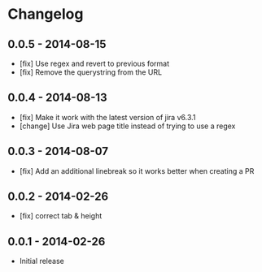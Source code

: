 # Changelog

## 0.0.5 - 2014-08-15

- [fix] Use regex and revert to previous format
- [fix] Remove the querystring from the URL

## 0.0.4 - 2014-08-13

- [fix] Make it work with the latest version of jira v6.3.1
- [change] Use Jira web page title instead of trying to use a regex

## 0.0.3 - 2014-08-07

- [fix] Add an additional linebreak so it works better when creating a PR

## 0.0.2 - 2014-02-26

- [fix] correct tab & height

## 0.0.1 - 2014-02-26

- Initial release
